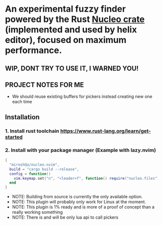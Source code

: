 # An experimental fuzzy finder powered by the Rust [Nucleo crate](https://crates.io/crates/nucleo) (implemented and used by helix editor), focused on maximum performance.

## WIP, DONT TRY TO USE IT, I WARNED YOU!

## PROJECT NOTES FOR ME
- We should reuse existing buffers for pickers instead creating new one each time 

## Installation 
### 1. Install rust toolchain https://www.rust-lang.org/learn/get-started

### 2. Install with your package manager (Example with lazy.nvim)

```lua
{
  "miroshQa/nucleo.nvim",
  build = "cargo build --release",
  config = function()
    vim.keymap.set("n", "<leader>f", function() require("nucleo.files").run() end )
  end
}
```
- NOTE: Building from source is currently the only available option.  
- NOTE: This plugin will probably only work for Linux at the moment.  
- NOTE: This plugin is 1% ready and is more of a proof of concept than a really working something  
- NOTE: There is and will be only lua api to call pickers
